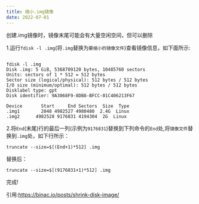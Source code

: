 ```yaml
---
title: 缩小.img镜像
date: 2022-07-01
---
```


创建.img镜像时，镜像末尾可能会有大量空闲空间，但可以删除

1.运行`fdisk -l .img`(将`.img`替换为`要缩小的镜像文件`)查看镜像信息，如下面所示:

```

fdisk -l .img
Disk .img: 5 GiB, 5368709120 bytes, 10485760 sectors
Units: sectors of 1 * 512 = 512 bytes
Sector size (logical/physical): 512 bytes / 512 bytes
I/O size (minimum/optimal): 512 bytes / 512 bytes
Disklabel type: gpt
Disk identifier: 9A3068F9-8DB8-BFCC-01C406213F67
    
Device       Start     End Sectors  Size  Type
.img1        2048 4982527 4980480  2.4G  Linux
.img2      4982528 9176831 4194304  2G  Linux

```

2.将`End`(末尾)行的最后一列(示例为`9176831`)替换到下列命令的`End`处,将`镜像文件`替换到`.img`处，如下行所示：

```
truncate --size=$[(End+1)*512] .img
```

替换后：

```
truncate --size=$[(9176831+1)*512] .img
```

完成!

引用:https://binac.io/posts/shrink-disk-image/